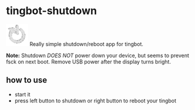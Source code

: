 
# tingbot-shutdown
<img src="https://github.com/jgibbon/tingbot-shutdown/raw/master/shutdown.tingapp/icon.png" width="60"> Really simple shutdown/reboot app for tingbot.

**Note:** Shutdown *DOES NOT* power down your device, but seems to prevent fsck on next boot. Remove USB power after the display turns bright.

## how to use
 - start it
 - press left button to shutdown or right button to reboot your tingbot
